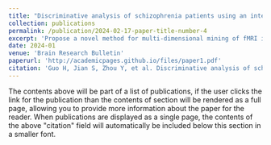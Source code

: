 ```yaml
---
title: "Discriminative analysis of schizophrenia patients using an integrated model combining 3D CNN with 2D CNN: A multimodal MR image and connectomics analysis"
collection: publications
permalink: /publication/2024-02-17-paper-title-number-4
excerpt: 'Propose a novel method for multi-dimensional mining of fMRI image information using an integrated model, which is proposed for the discriminative analysis of schizophrenia patients. This method uses 2D FC matrices based on gray matter maps and 3D T1 images as the input of the neural network, allowing the model to simultaneously extract spatial topology information and brain functional connection information. Experiments have shown that our method achieved better performance beyond state-of-the-art methods.'
date: 2024-01
venue: 'Brain Research Bulletin'
paperurl: 'http://academicpages.github.io/files/paper1.pdf'
citation: 'Guo H, Jian S, Zhou Y, et al. Discriminative analysis of schizophrenia patients using an integrated model combining 3D CNN with 2D CNN: A multimodal MR image and connectomics analysis[J]. Brain Research Bulletin, 2024, 206: 110846.'
---
```


The contents above will be part of a list of publications, if the user clicks the link for the publication than the contents of section will be rendered as a full page, allowing you to provide more information about the paper for the reader. When publications are displayed as a single page, the contents of the above "citation" field will automatically be included below this section in a smaller font.
